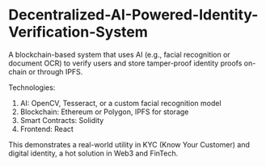# Decentralized-AI-Powered-Identity-Verification-System
A blockchain-based system that uses AI (e.g., facial recognition or document OCR) to verify users and store tamper-proof identity proofs on-chain or through IPFS.

Technologies:
1. AI: OpenCV, Tesseract, or a custom facial recognition model
2. Blockchain: Ethereum or Polygon, IPFS for storage
3. Smart Contracts: Solidity
4. Frontend: React

This demonstrates a real-world utility in KYC (Know Your Customer) and digital identity, a hot solution in Web3 and FinTech.
